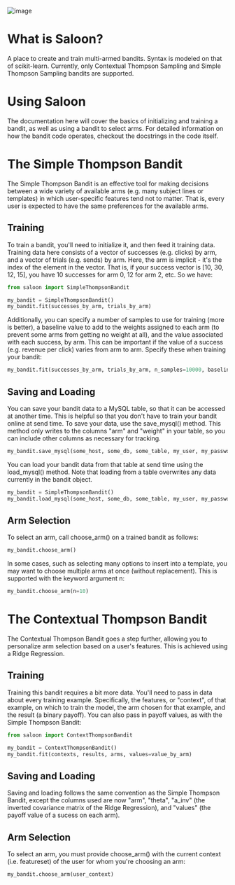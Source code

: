 ![image](http://git.adverplex.com/derek/saloon/raw/master/doc/saloon.gif)

# What is Saloon?

A place to create and train multi-armed bandits. Syntax is modeled on that of scikit-learn. Currently, only Contextual Thompson Sampling and Simple Thompson Sampling bandits are supported.

# Using Saloon

The documentation here will cover the basics of initializing and training a bandit, as well as using a bandit to select arms. For detailed information on how the bandit code operates, checkout the docstrings in the code itself.

# The Simple Thompson Bandit

The Simple Thompson Bandit is an effective tool for making decisions between a wide variety of available arms (e.g. many subject lines or templates) in which user-specific features tend not to matter. That is, every user is expected to have the same preferences for the available arms.

## Training

To train a bandit, you'll need to initialize it, and then feed it training data. Training data here consists of a vector of successes (e.g. clicks) by arm, and a vector of trials (e.g. sends) by arm. Here, the arm is implicit - it's the index of the element in the vector. That is, if your success vector is [10, 30, 12, 15], you have 10 successes for arm 0, 12 for arm 2, etc. So we have:

```python
from saloon import SimpleThompsonBandit

my_bandit = SimpleThompsonBandit()
my_bandit.fit(successes_by_arm, trials_by_arm)
```

Additionally, you can specify a number of samples to use for training (more is better), a baseline value to add to the weights assigned to each arm (to prevent some arms from getting no weight at all), and the value associated with each success, by arm. This can be important if the value of a success (e.g. revenue per click) varies from arm to arm. Specify these when training your bandit:

```python
my_bandit.fit(successes_by_arm, trials_by_arm, n_samples=10000, baseline=0.1, values=value_by_arm)
```

## Saving and Loading

You can save your bandit data to a MySQL table, so that it can be accessed at another time. This is helpful so that you don't have to train your bandit online at send time. To save your data, use the save_mysql() method. This method only writes to the columns "arm" and "weight" in your table, so you can include other columns as necessary for tracking.

```python
my_bandit.save_mysql(some_host, some_db, some_table, my_user, my_password)
```

You can load your bandit data from that table at send time using the load_mysql() method. Note that loading from a table overwrites any data currently in the bandit object.

```python
my_bandit = SimpleThompsonBandit()
my_bandit.load_mysql(some_host, some_db, some_table, my_user, my_password)
```

## Arm Selection

To select an arm, call choose_arm() on a trained bandit as follows:

```python
my_bandit.choose_arm()
```

In some cases, such as selecting many options to insert into a template, you may want to choose multiple arms at once (without replacement). This is supported with the keyword argument n:

```python
my_bandit.choose_arm(n=10)
```

# The Contextual Thompson Bandit

The Contextual Thompson Bandit goes a step further, allowing you to personalize arm selection based on a user's features. This is achieved using a Ridge Regression.

## Training

Training this bandit requires a bit more data. You'll need to pass in data about every training example. Specifically, the features, or "context", of that example, on which to train the model, the arm chosen for that example, and the result (a binary payoff). You can also pass in payoff values, as with the Simple Thompson Bandit:

```python
from saloon import ContextThompsonBandit

my_bandit = ContextThompsonBandit()
my_bandit.fit(contexts, results, arms, values=value_by_arm)
```

## Saving and Loading

Saving and loading follows the same convention as the Simple Thompson Bandit, except the columns used are now "arm", "theta", "a_inv" (the inverted covariance matrix of the Ridge Regression), and "values" (the payoff value of a sucess on each arm).

## Arm Selection

To select an arm, you must provide choose_arm() with the current context (i.e. featureset) of the user for whom you're choosing an arm:

```python
my_bandit.choose_arm(user_context)
```

